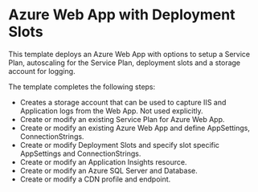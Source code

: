 # Azure Web App with Deployment Slots

This template deploys an Azure Web App with options to setup a Service Plan, autoscaling for the Service Plan, deployment slots and a storage account for logging.

The template completes the following steps:
 - Creates a storage account that can be used to capture IIS and Application logs from the Web App. Not used explicitly.
 - Create or modify an existing Service Plan for Azure Web App.
 - Create or modify an existing Azure Web App and define AppSettings, ConnectionStrings.
 - Create or modify Deployment Slots and specify slot specific AppSettings and ConnectionStrings.
 - Create or modify an Application Insights resource.
 - Create or modify an Azure SQL Server and Database.
 - Create or modify a CDN profile and endpoint.